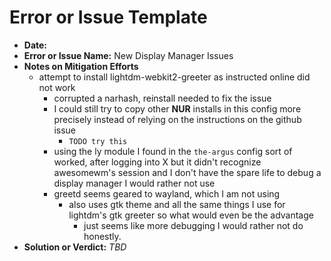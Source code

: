 # Error or Issue Template

- **Date:**
- **Error or Issue Name:** New Display Manager Issues
- **Notes on Mitigation Efforts**
  - attempt to install lightdm-webkit2-greeter as instructed online did not work
    - corrupted a narhash, reinstall needed to fix the issue
    - I could still try to copy other **NUR** installs in this config more precisely instead of relying on the instructions on the github issue
      - `TODO try this`
    - using the ly module I found in the `the-argus` config sort of worked, after logging into X but it didn't recognize awesomewm's session and I don't have the spare life to debug a display manager I would rather not use
    - greetd seems geared to wayland, which I am not using
      - also uses gtk theme and all the same things I use for lightdm's gtk greeter so what would even be the advantage
        - just seems like more debugging I would rather not do honestly.
- **Solution or Verdict:** *TBD*
